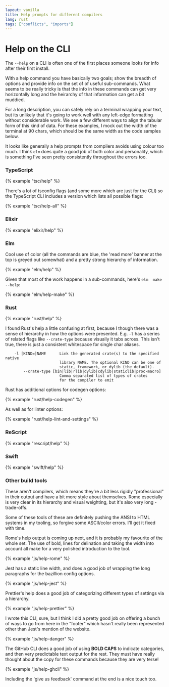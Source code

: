 ```yaml
---
layout: vanilla
title: Help prompts for different compilers
lang: rust
tags: ["conflicts", "imports"]
---
```


# Help on the CLI

The `--help` on a CLI is often one of the first places someone looks for info after their first install.

With a help command you have basically two goals; show the breadth of options and provide info on the set of of useful sub-commands. What seems to be really tricky is that the info in these commands can get very horizontally long and the heirarchy of that information can get a bit muddied.

For a long description, you can safely rely on a terminal wrapping your text, but its unlikely that it's going to work well with any left-edge formatting without considerable work. We see a few different ways to align the tabular form of this kind of data. For these examples, I mock out the width of the terminal at 90 chars, which should be the same width as the code samples below.

It looks like generally a help prompts from compilers avoids using colour too much. I think `elm` does quite a good job of both color and personality, which is something I've seen pretty consistently throughout the errors too.

### TypeScript

{% example "tsc/help" %}

There's a lot of tsconfig flags (and some more which are just for the CLI) so the TypeScript CLI includes a  version which lists all possible flags:

{% example "tsc/help-all" %}

### Elixir

{% example "elixir/help" %}

### Elm

Cool use of color (all the commands are blue, the 'read more' banner at the top is greyed out somewhat) and a pretty strong hierarchy of information.

{% example "elm/help" %}

Given that most of the work happens in a sub-commands, here's `elm  make --help`:

{% example "elm/help-make" %}

### Rust

{% example "rust/help" %}

I found Rust's help a little confusing at first, because I though there was a sense of hierarchy in how the options were presented. E.g. `-l` has a series of related flags like `--crate-type` because visually it tabs across. This isn't true, there is just a consistent whitespace for single char aliases.

```
    -l [KIND=]NAME      Link the generated crate(s) to the specified native
                        library NAME. The optional KIND can be one of
                        static, framework, or dylib (the default).
        --crate-type [bin|lib|rlib|dylib|cdylib|staticlib|proc-macro]
                        Comma separated list of types of crates
                        for the compiler to emit
```

Rust has additional options for codegen options:

{% example "rust/help-codegen" %}

As well as for linter options:

{% example "rust/help-lint-and-settings" %}

### ReScript

{% example "rescript/help" %}

### Swift

{% example "swift/help" %}

### Other build tools

These aren't compilers, which means they're a bit less rigidly "professional" in their output and have a bit more style about themselves. Rome especially is very clear in its hierarchy and visual weighting, but it's also very long - trade-offs. 

Some of these tools of these are definitely pushing the ANSI to HTML systems in my tooling, so forgive some ASCII/color errors. I'll get it fixed with time.

Rome's help output is coming up next, and it is probably my favourite of the whole set. The use of bold, lines for delination and taking the width into account all make for a very polished introduction to the tool.

{% example "js/help-rome" %}

Jest has a static line width, and does a good job of wrapping the long paragraphs for the bazillion config options.

{% example "js/help-jest" %}

Prettier's help does a good job of categorizing different types of settings via a hierarchy.

{% example "js/help-prettier" %}

I wrote this CLI, sure, but I think I did a pretty good job on offering a bunch of ways to go from here in the "footer" which hasn't really been represented other than Jest's mention of the website.

{% example "js/help-danger" %}

The GitHub CLI does a good job of using **BOLD CAPS** to indicate categories, and then very predictable text output for the rest. They must have really thought about the copy for these commands because they are very terse!

{% example "js/help-ghcli" %}

Including the 'give us feedback' command at the end is a nice touch too.
